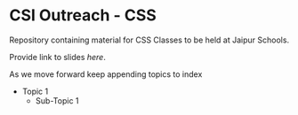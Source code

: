 # CSI Outreach - CSS
Repository containing material for CSS Classes to be held at Jaipur Schools.

Provide link to slides *here*.

As we move forward keep appending topics to index

* Topic 1
	* Sub-Topic 1
	